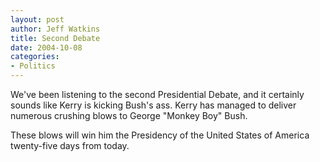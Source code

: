 ```yaml
--- 
layout: post
author: Jeff Watkins
title: Second Debate
date: 2004-10-08
categories: 
- Politics
---
```


We've been listening to the second Presidential Debate, and it certainly sounds like Kerry is kicking Bush's ass. Kerry has managed to deliver numerous crushing blows to George "Monkey Boy" Bush.

These blows will win him the Presidency of the United States of America twenty-five days from today.
